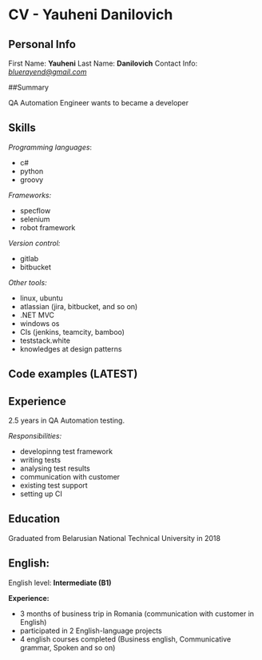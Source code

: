 # CV - Yauheni Danilovich

## Personal Info

First Name: **Yauheni**
Last Name: **Danilovich**
Contact Info: *bluerayend@gmail.com*

##Summary 

QA Automation Engineer wants to became a developer

## Skills

*Programming languages*:

* c#
* python
* groovy
 
*Frameworks:*

* specflow
* selenium
* robot framework

*Version control:*

* gitlab
* bitbucket

*Other tools:*

* linux, ubuntu
* atlassian (jira, bitbucket, and so on)
* .NET MVC
* windows os
* CIs (jenkins, teamcity, bamboo)
* teststack.white
* knowledges at design patterns

## Code examples (LATEST)

## Experience

2.5 years in QA Automation testing.

*Responsibilities:*

* developinng test framework
* writing tests
* analysing test results
* communication with customer
* existing test support
* setting up CI

## Education

Graduated from Belarusian National Technical University in 2018

## English: 

English level: **Intermediate (B1)**

**Experience:**

* 3 months of business trip in Romania (communication with customer in English)
* participated in 2 English-language projects
* 4 english courses completed (Business english, Communicative grammar, Spoken and so on)
